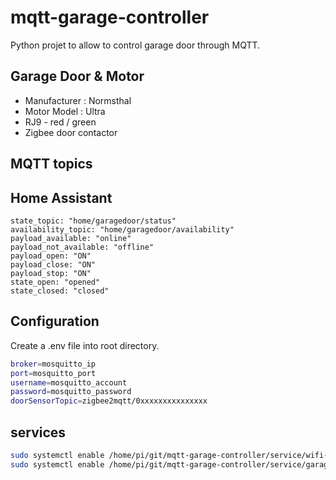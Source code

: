 # mqtt-garage-controller

Python projet to allow to control garage door through MQTT.

## Garage Door & Motor

- Manufacturer : Normsthal
- Motor Model : Ultra
- RJ9 - red / green
- Zigbee door contactor

## MQTT topics

## Home Assistant

```mqtt
state_topic: "home/garagedoor/status"
availability_topic: "home/garagedoor/availability"    
payload_available: "online"
payload_not_available: "offline"
payload_open: "ON"
payload_close: "ON"
payload_stop: "ON"
state_open: "opened"
state_closed: "closed"
```

## Configuration

Create a .env file into root directory.

```bash
broker=mosquitto_ip
port=mosquitto_port
username=mosquitto_account
password=mosquitto_password
doorSensorTopic=zigbee2mqtt/0xxxxxxxxxxxxxxx
```

## services

```bash
sudo systemctl enable /home/pi/git/mqtt-garage-controller/service/wifi-control-led.service
sudo systemctl enable /home/pi/git/mqtt-garage-controller/service/garage-controller.service
```

